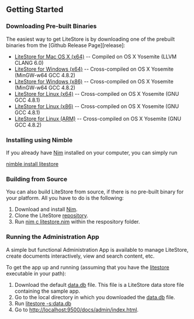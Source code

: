 ## Getting Started


### Downloading Pre-built Binaries

The easiest way to get LiteStore is by downloading one of the prebuilt binaries from the [Github Release Page][release]:

  * [LiteStore for Mac OS X (x64)](https://github.com/h3rald/litestore/releases/download/v1.0.2litestore_v1.0.2_macosx_x64.zip) -- Compiled on OS X Yosemite (LLVM CLANG 6.0)
  * [LiteStore for Windows (x64)](https://github.com/h3rald/litestore/releases/download/v1.0.2/litestore_v1.0.2_windows_x64.zip) -- Cross-compiled on OS X Yosemite (MinGW-w64 GCC 4.8.2)
  * [LiteStore for Windows (x86)](https://github.com/h3rald/litestore/releases/download/v1.0.2/litestore_v1.0.2_windows_x86.zip) -- Cross-compiled on OS X Yosemite (MinGW-w64 GCC 4.8.2)
  * [LiteStore for Linux (x64)](https://github.com/h3rald/litestore/releases/download/v1.0.2/litestore_v1.0.2_linux_x64.zip) -- Cross-compiled on OS X Yosemite (GNU GCC 4.8.1)
  * [LiteStore for Linux (x86)](https://github.com/h3rald/litestore/releases/download/v1.0.2/litestore_v1.0.2_linux_x86.zip) -- Cross-compiled on OS X Yosemite (GNU GCC 4.8.1)
  * [LiteStore for Linux (ARM)](https://github.com/h3rald/litestore/releases/download/v1.0.2/litestore_v1.0.2_linux_arm.zip) -- Cross-compiled on OS X Yosemite (GNU GCC 4.8.2)

### Installing using Nimble

If you already have [Nim](http://nim-lang.org/) installed on your computer, you can simply run

[nimble install litestore](class:cmd)

### Building from Source

You can also build LiteStore from source, if there is no pre-built binary for your platform. All you have to do is the following:

1. Download and install [Nim](http://nim-lang.org/).
2. Clone the LiteStore [repository](https://github.com/h3rald/litestore).
4. Run [nim c litestore.nim](class:cmd) within the respository folder.

### Running the Administration App

A simple but functional Administration App is available to manage LiteStore, create documents interactively, view and search content, etc. 

To get the app up and running (assuming that you have the [litestore](class:cmd) executable in your path):

1. Download the default [data.db](https://github.com/h3rald/litestore/releases/download/v1.0.2/data.db) file. This file is a LiteStore data store file containing the sample app.
2. Go to the local directory in which you downloaded the [data.db](class:cmd) file.
3. Run [litestore -s:data.db](class:cmd)
4. Go to <http://localhost:9500/docs/admin/index.html>.
